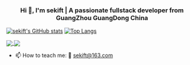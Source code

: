 <!-- ![Github Stats](https://github-readme-stats.vercel.app/api?username=sekift&show_icons=true)
 -->
 
 <!-- <p align="center">
  Visitor count<br>
  <img src="https://profile-counter.glitch.me/sekift/count.svg" />
</p> -->
<h3 align="center">Hi 👋, I'm sekift | A passionate fullstack developer from GuangZhou GuangDong China</h3>


[![sekift's GitHub stats](https://github-readme-stats.vercel.app/api?username=sekift&show_icons=true)](https://github.com/sekift/sekift)
[![Top Langs](https://github-readme-stats.vercel.app/api/top-langs/?username=sekift&layout=compact)](https://github.com/sekift/sekift)

<a href="https://github.com/sekift/architecture-of-internet">
  <img align="center" src="https://github-readme-stats.vercel.app/api/pin/?username=sekift&repo=architecture-of-internet" />
</a>
<a href="https://github.com/sekift/tarpan">
  <img align="center" src="https://github-readme-stats.vercel.app/api/pin/?username=sekift&repo=so-vits-models" />
</a>



- 📫 How to teach me: :email: [sekift@163.com](mailto:sekift@163.com)
 
<!--
**sekift/sekift** is a ✨ _special_ ✨ repository because its `README.md` (this file) appears on your GitHub profile.

Here are some ideas to get you started:

- 🔭 I’m currently working on ...
- 🌱 I’m currently learning ...
- 👯 I’m looking to collaborate on ...
- 🤔 I’m looking for help with ...
- 💬 Ask me about ...
- 📫 How to reach me: ...
- 😄 Pronouns: ...
- ⚡ Fun fact: ...
-->

